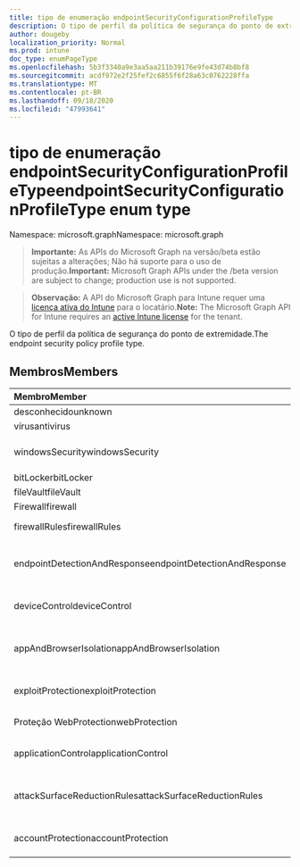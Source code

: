 ```yaml
---
title: tipo de enumeração endpointSecurityConfigurationProfileType
description: O tipo de perfil da política de segurança do ponto de extremidade.
author: dougeby
localization_priority: Normal
ms.prod: intune
doc_type: enumPageType
ms.openlocfilehash: 5b3f3340a9e3aa5aa211b39176e9fe43d74b8bf8
ms.sourcegitcommit: acdf972e2f25fef2c6855f6f28a63c0762228ffa
ms.translationtype: MT
ms.contentlocale: pt-BR
ms.lasthandoff: 09/18/2020
ms.locfileid: "47993641"
---
```

# <a name="endpointsecurityconfigurationprofiletype-enum-type"></a><span data-ttu-id="538da-103">tipo de enumeração endpointSecurityConfigurationProfileType</span><span class="sxs-lookup"><span data-stu-id="538da-103">endpointSecurityConfigurationProfileType enum type</span></span>

<span data-ttu-id="538da-104">Namespace: microsoft.graph</span><span class="sxs-lookup"><span data-stu-id="538da-104">Namespace: microsoft.graph</span></span>

> <span data-ttu-id="538da-105">**Importante:** As APIs do Microsoft Graph na versão/beta estão sujeitas a alterações; Não há suporte para o uso de produção.</span><span class="sxs-lookup"><span data-stu-id="538da-105">**Important:** Microsoft Graph APIs under the /beta version are subject to change; production use is not supported.</span></span>

> <span data-ttu-id="538da-106">**Observação:** A API do Microsoft Graph para Intune requer uma [licença ativa do Intune](https://go.microsoft.com/fwlink/?linkid=839381) para o locatário.</span><span class="sxs-lookup"><span data-stu-id="538da-106">**Note:** The Microsoft Graph API for Intune requires an [active Intune license](https://go.microsoft.com/fwlink/?linkid=839381) for the tenant.</span></span>

<span data-ttu-id="538da-107">O tipo de perfil da política de segurança do ponto de extremidade.</span><span class="sxs-lookup"><span data-stu-id="538da-107">The endpoint security policy profile type.</span></span>

## <a name="members"></a><span data-ttu-id="538da-108">Membros</span><span class="sxs-lookup"><span data-stu-id="538da-108">Members</span></span>
|<span data-ttu-id="538da-109">Membro</span><span class="sxs-lookup"><span data-stu-id="538da-109">Member</span></span>|<span data-ttu-id="538da-110">Valor</span><span class="sxs-lookup"><span data-stu-id="538da-110">Value</span></span>|<span data-ttu-id="538da-111">Descrição</span><span class="sxs-lookup"><span data-stu-id="538da-111">Description</span></span>|
|:---|:---|:---|
|<span data-ttu-id="538da-112">desconhecido</span><span class="sxs-lookup"><span data-stu-id="538da-112">unknown</span></span>|<span data-ttu-id="538da-113">,0</span><span class="sxs-lookup"><span data-stu-id="538da-113">0</span></span>|<span data-ttu-id="538da-114">Unknown.</span><span class="sxs-lookup"><span data-stu-id="538da-114">Unknown.</span></span>|
|<span data-ttu-id="538da-115">vírus</span><span class="sxs-lookup"><span data-stu-id="538da-115">antivirus</span></span>|<span data-ttu-id="538da-116">1 </span><span class="sxs-lookup"><span data-stu-id="538da-116">1</span></span>|<span data-ttu-id="538da-117">Vírus.</span><span class="sxs-lookup"><span data-stu-id="538da-117">Antivirus.</span></span>|
|<span data-ttu-id="538da-118">windowsSecurity</span><span class="sxs-lookup"><span data-stu-id="538da-118">windowsSecurity</span></span>|<span data-ttu-id="538da-119">2 </span><span class="sxs-lookup"><span data-stu-id="538da-119">2</span></span>|<span data-ttu-id="538da-120">Segurança do Windows.</span><span class="sxs-lookup"><span data-stu-id="538da-120">Windows Security.</span></span>|
|<span data-ttu-id="538da-121">bitLocker</span><span class="sxs-lookup"><span data-stu-id="538da-121">bitLocker</span></span>|<span data-ttu-id="538da-122">3 </span><span class="sxs-lookup"><span data-stu-id="538da-122">3</span></span>|<span data-ttu-id="538da-123">BitLocker.</span><span class="sxs-lookup"><span data-stu-id="538da-123">BitLocker.</span></span>|
|<span data-ttu-id="538da-124">fileVault</span><span class="sxs-lookup"><span data-stu-id="538da-124">fileVault</span></span>|<span data-ttu-id="538da-125">4 </span><span class="sxs-lookup"><span data-stu-id="538da-125">4</span></span>|<span data-ttu-id="538da-126">FileVault.</span><span class="sxs-lookup"><span data-stu-id="538da-126">FileVault.</span></span>|
|<span data-ttu-id="538da-127">Firewall</span><span class="sxs-lookup"><span data-stu-id="538da-127">firewall</span></span>|<span data-ttu-id="538da-128">5 </span><span class="sxs-lookup"><span data-stu-id="538da-128">5</span></span>|<span data-ttu-id="538da-129">Firewall.</span><span class="sxs-lookup"><span data-stu-id="538da-129">Firewall.</span></span>|
|<span data-ttu-id="538da-130">firewallRules</span><span class="sxs-lookup"><span data-stu-id="538da-130">firewallRules</span></span>|<span data-ttu-id="538da-131">6 </span><span class="sxs-lookup"><span data-stu-id="538da-131">6</span></span>|<span data-ttu-id="538da-132">Regras de firewall.</span><span class="sxs-lookup"><span data-stu-id="538da-132">Firewall rules.</span></span>|
|<span data-ttu-id="538da-133">endpointDetectionAndResponse</span><span class="sxs-lookup"><span data-stu-id="538da-133">endpointDetectionAndResponse</span></span>|<span data-ttu-id="538da-134">7 </span><span class="sxs-lookup"><span data-stu-id="538da-134">7</span></span>|<span data-ttu-id="538da-135">Detecção e resposta do terminal.</span><span class="sxs-lookup"><span data-stu-id="538da-135">Endpoint detection and response.</span></span>|
|<span data-ttu-id="538da-136">deviceControl</span><span class="sxs-lookup"><span data-stu-id="538da-136">deviceControl</span></span>|<span data-ttu-id="538da-137">8 </span><span class="sxs-lookup"><span data-stu-id="538da-137">8</span></span>|<span data-ttu-id="538da-138">Controle de dispositivo.</span><span class="sxs-lookup"><span data-stu-id="538da-138">Device control.</span></span>|
|<span data-ttu-id="538da-139">appAndBrowserIsolation</span><span class="sxs-lookup"><span data-stu-id="538da-139">appAndBrowserIsolation</span></span>|<span data-ttu-id="538da-140">9 </span><span class="sxs-lookup"><span data-stu-id="538da-140">9</span></span>|<span data-ttu-id="538da-141">Isolamento de aplicativo e navegador.</span><span class="sxs-lookup"><span data-stu-id="538da-141">App and browser isolation.</span></span>|
|<span data-ttu-id="538da-142">exploitProtection</span><span class="sxs-lookup"><span data-stu-id="538da-142">exploitProtection</span></span>|<span data-ttu-id="538da-143">10 </span><span class="sxs-lookup"><span data-stu-id="538da-143">10</span></span>|<span data-ttu-id="538da-144">Explorar proteção.</span><span class="sxs-lookup"><span data-stu-id="538da-144">Exploit protection.</span></span>|
|<span data-ttu-id="538da-145">Proteção WebProtection</span><span class="sxs-lookup"><span data-stu-id="538da-145">webProtection</span></span>|<span data-ttu-id="538da-146">11 </span><span class="sxs-lookup"><span data-stu-id="538da-146">11</span></span>|<span data-ttu-id="538da-147">Proteção da Web.</span><span class="sxs-lookup"><span data-stu-id="538da-147">Web protection.</span></span>|
|<span data-ttu-id="538da-148">applicationControl</span><span class="sxs-lookup"><span data-stu-id="538da-148">applicationControl</span></span>|<span data-ttu-id="538da-149">12 </span><span class="sxs-lookup"><span data-stu-id="538da-149">12</span></span>|<span data-ttu-id="538da-150">Controle da aplicação.</span><span class="sxs-lookup"><span data-stu-id="538da-150">Application control.</span></span>|
|<span data-ttu-id="538da-151">attackSurfaceReductionRules</span><span class="sxs-lookup"><span data-stu-id="538da-151">attackSurfaceReductionRules</span></span>|<span data-ttu-id="538da-152">13 </span><span class="sxs-lookup"><span data-stu-id="538da-152">13</span></span>|<span data-ttu-id="538da-153">Regras de redução da superfície de ataque.</span><span class="sxs-lookup"><span data-stu-id="538da-153">Attack surface reduction rules.</span></span>|
|<span data-ttu-id="538da-154">accountProtection</span><span class="sxs-lookup"><span data-stu-id="538da-154">accountProtection</span></span>|<span data-ttu-id="538da-155">14 </span><span class="sxs-lookup"><span data-stu-id="538da-155">14</span></span>|<span data-ttu-id="538da-156">Proteção de conta.</span><span class="sxs-lookup"><span data-stu-id="538da-156">Account protection.</span></span>|






